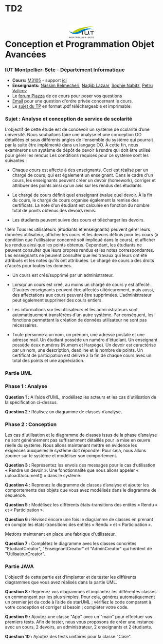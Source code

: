 # TD2

# <img src="ressources/logo.jpeg" width="17%" style="margin:auto;display:block;"/> Conception et Programmation Objet Avancées 
### IUT Montpellier-Sète – Département Informatique
* **Cours:** [M3105](http://cache.media.enseignementsup-recherche.gouv.fr/file/25/09/7/PPN_INFORMATIQUE_256097.pdf) - support [ici](https://github.com/IUTInfoMontp-M3105/Ressources)
* **Enseignants:** [Nassim Belmecheri](mailto:nassim.belmecheri@umontpellier.fr), [Nadjib Lazaar](mailto:nadjib.lazaar@umontpellier.fr), [Sophie Nabitz](mailto:sophie.nabitz@univ-avignon.fr), [Petru Valicov](mailto:petru.valicov@umontpellier.fr) 
* Le [forum Piazza](https://piazza.com/class/kek1cuqz3ep7o) de ce cours pour poser vos questions
* [Email](mailto:petru.valicov@umontpellier.fr) pour une question d'ordre privée concernant le cours.
* Le [sujet du TP](TD2.pdf) en format .pdf téléchargeable et imprimable.

### Sujet : Analyse et conception de service de scolarité


L’objectif de cette étude est de concevoir un système de scolarité d’une université.
Nous souhaitons faire une analyse et une conception OO détaillées et sous différents angles de l'ensemble du système qui pourrait par la suite être implémenté dans un langage OO.  À cette fin, nous examinerons un système de dépôt de devoir à rendre qui doit être utilisé pour gérer les rendus Les conditions requises pour ce système sont les suivantes :

* Chaque cours est affecté à des enseignants. Ceci est réalisé par un chargé de cours, qui est également un enseignant. Dans le cadre d'un cours, les enseignants peuvent créer un devoir (homework), corriger et attribuer des points ainsi qu’un avis sur les rendus des étudiants. 

* Le chargé de cours définit quel enseignant évalue quel devoir. À la fin du cours, le chargé de cours organise également la remise des certificats. La note d'un étudiant est calculée en fonction du nombre total de points obtenus des devoirs remis.

* Les étudiants peuvent suivre des cours et télécharger les devoirs.

\item Tous les utilisateurs (étudiants et enseignants) peuvent gérer leurs données utilisateur, afficher les cours et les devoirs définis pour les cours (à condition que l'utilisateur concerné soit impliqué dans le cours), et afficher les rendus ainsi que les points obtenus. Cependant, les étudiants ne peuvent consulter que leurs propres rendus et les notes correspondantes. Les enseignants ne peuvent consulter que les travaux qui leurs ont été attribués et les notes qu'ils ont attribuées. Le chargé de cours a des droits d'accès pour toutes les données.

* Un cours est créé/supprimé par un administrateur.

* Lorsqu'un cours est créé, au moins un chargé de cours y est affecté. D'autres enseignants peuvent être affectés ultérieurement, mais aussi, des affectations aux cours peuvent être supprimées. L'administrateur peut également supprimer des cours entiers.

* Les informations sur les utilisateurs et les administrateurs sont automatiquement transférées d'un autre système. Par conséquent, les fonctions permettant la création de données utilisateur ne sont pas nécessaires.

* Toute personne a un nom, un prénom, une adresse postale et une adresse mail. Un étudiant possède un numéro d'étudiant. Un enseignant possède deux numéros (Numem et Harpège). Un devoir est caractérisé par un nom, une description, deadline et le nombre de points. Un certificat de participation est délivré à la fin de chaque cours avec un total des points et une appréciation.

### Partie UML

### Phase 1 : Analyse

**Question 1 :** A l’aide d’UML, modélisez les acteurs et les cas d'utilisation de la spécification ci-dessus.
 
**Question 2 :** Réalisez un diagramme de classes d’analyse.

### Phase 2 : Conception

Les cas d'utilisation et le diagramme de classes issus de la phase d’analyse ne sont généralement pas suffisamment détaillés pour la mise en œuvre réelle du système. Nous allons maintenant mettre en évidence les exigences auxquelles le système doit répondre.  Pour cela, nous allons zoomer sur le système et modéliser son comportement.

**Question 3 :** Représentez les envois des messages pour le cas d’utilisation « Rendre un devoir ». Une fonctionnalité que nous allons appeler « uploadDocument() » dans le système. 

**Question 4 :** Reprenez le diagramme de classes d’analyse et ajouter les comportements des objets que vous avez modélisés dans le diagramme de séquence.

**Question 5 :** Modélisez les différents états-transitions des entités « Rendu » et « Participation ».

**Question 6 :** Révisez encore une fois le diagramme de classes en prenant en compte les états-transitions des entités « Rendu » et « Participation ».

Mettons maintenant en place une fabrique d'utilisateur.

**Question 7 :**  Complétez le diagramme avec les classes concrètes "EtudiantCreator", "EnseignantCreator" et "AdminCreator" qui héritent de "UtilisateurCreator".

### Partie JAVA

L'objectif de cette partie est d’implanter et de tester les différents diagrammes que vous avez réalisés dans la partie UML.

**Question 8 :** Reprenez vos diagrammes et implantez les différentes classes en commençant par les plus simples. Pour cela, générez automatiquement un premier jet du code à l’aide de starUML ; vérifiez le code comparant à votre conception et corriger si besoin ; compléter votre code. 

**Question 9 :** Ajoutez une classe "App" avec un "main" pour effectuer vos premiers tests. Afin de tester, nous vous proposons de créer une instance avec un cours, 2 devoirs, un administrateur, 2 enseignants et 2 étudiants.

**Question 10 :** Ajoutez des tests unitaires pour la classe "Case".

